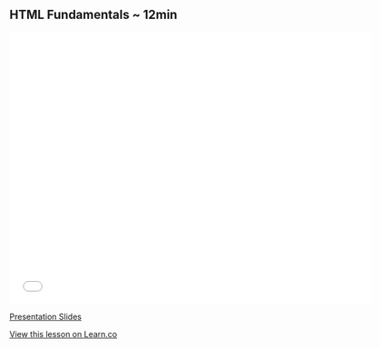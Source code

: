 ## HTML Fundamentals ~ 12min

<iframe width="640" height="480" src="//www.youtube.com/embed/tuDKQxfiXmY?rel=0" frameborder="0" allowfullscreen></iframe>

[Presentation Slides](https://docs.google.com/presentation/d/1eU-4wD5dsxV1t-3CA3T82gbv2K3pAs92pq30HlmXM_U/edit?usp=sharing)

<a href='https://learn.co/lessons/fe-getting-to-know-html' data-visibility='hidden'>View this lesson on Learn.co</a>
